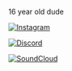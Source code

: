 16 year old dude







[![Instagram](https://img.shields.io/badge/Instagram-@dory_ddlc-purple?logo=instagram&logoColor=white&style=flat-square)](https://www.instagram.com/dory_ddlc/)

[![Discord](https://img.shields.io/badge/Discord-dory_theskinwalkerr-5865F2?logo=discord&logoColor=white&style=flat-square)](https://discord.com) 

[![SoundCloud](https://img.shields.io/badge/SoundCloud-Playlist-orange?logo=soundcloud&logoColor=white&style=flat-square)](https://on.soundcloud.com/7PApca5Hd8SdrQlqlG)


<!--
**dory0w0/dory0w0** is a ✨ _special_ ✨ repository because its `README.md` (this file) appears on your GitHub profile.

Here are some ideas to get you started:

- 🔭 I’m currently working on ...
- 🌱 I’m currently learning ...
- 👯 I’m looking to collaborate on ...
- 🤔 I’m looking for help with ...
- 💬 Ask me about ...
- 📫 How to reach me: ...
- 😄 Pronouns: ...
- ⚡ Fun fact: ...
-->
